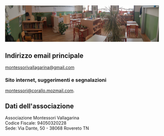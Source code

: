 ![](immagini/aula.jpg)

## Indirizzo email principale

[montessorivallagarina@gmail.com](mailto:montessorivallagarina@gmail.com)

### Sito internet, suggerimenti e segnalazioni

[montessori@corallo.mozmail.com](mailto:montessori@corallo.mozmail.com).

## Dati dell'associazione

Associazione Montessori Vallagarina<br>
Codice Fiscale: 94050320228<br>
Sede: Via Dante, 50 - 38068 Rovereto TN
